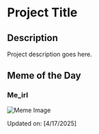 # Project Title

## Description

Project description goes here.

## Meme of the Day

### Me_irl
![Meme Image](https://i.redd.it/e9m42sgk1wue1.png)

Updated on: [4/17/2025]